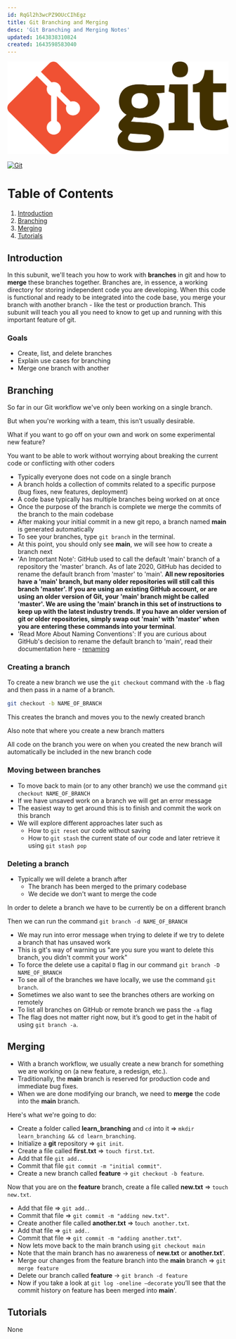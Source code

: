 ```yaml
---
id: RqGl2h3wcPZ9OUcCIhEgz
title: Git Branching and Merging
desc: 'Git Branching and Merging Notes'
updated: 1643838310824
created: 1643598583040
---
```


![git-logo](/assets/images/git-logo.png)

[![Git](https://img.shields.io/badge/Docs-git-%23F05033.svg?style=flat&logo=git&logoColor=white)](https://git-scm.com/docs)

# Table of Contents

1. [Introduction](#introduction)
2. [Branching](#branching)
3. [Merging](#merging)
4. [Tutorials](#tutorials)

## Introduction

In this subunit, we'll teach you how to work with **branches** in git and how to **merge** these branches together. Branches are, in essence, a working directory for storing independent code you are developing. When this code is functional and ready to be integrated into the code base, you merge your branch with another branch - like the test or production branch. This subunit will teach you all you need to know to get up and running with this important feature of git.

### Goals

- Create, list, and delete branches
- Explain use cases for branching
- Merge one branch with another

## Branching

So far in our Git workflow we've only been working on a single branch.

But when you're working with a team, this isn’t usually desirable.

What if you want to go off on your own and work on some experimental new feature?

You want to be able to work without worrying about breaking the current code or conflicting with other coders

- Typically everyone does not code on a single branch
- A branch holds a collection of commits related to a specific purpose (bug fixes, new features, deployment)
- A code base typically has multiple branches being worked on at once
- Once the purpose of the branch is complete we merge the commits of the branch to the main codebase
- After making your initial commit in a new git repo, a branch named **main** is generated automatically
- To see your branches, type `git branch` in the terminal.
- At this point, you should only see **main**, we will see how to create a branch next
- 'An Important Note': GitHub used to call the default 'main' branch of a repository the 'master' branch. As of late 2020, GitHub has decided to rename the default branch from 'master' to 'main'. **All new repositories have a 'main' branch, but many older repositories will still call this branch 'master'. If you are using an existing GitHub account, or are using an older version of Git, your 'main' branch might be called 'master'. We are using the 'main' branch in this set of instructions to keep up with the latest industry trends. If you have an older version of git or older repositories, simply swap out 'main' with 'master' when you are entering these commands into your terminal**.
- 'Read More About Naming Conventions': If you are curious about GitHub's decision to rename the default branch to 'main', read their documentation here - [renaming](https://github.com/github/renaming)

### Creating a branch

To create a new branch we use the `git checkout` command with the `-b` flag and then pass in a name of a branch.

```bash
git checkout -b NAME_OF_BRANCH
```

This creates the branch and moves you to the newly created branch

Also note that where you create a new branch matters

All code on the branch you were on when you created the new branch will automatically be included in the new branch code

### Moving between branches

- To move back to main (or to any other branch) we use the command `git checkout NAME_OF_BRANCH`
- If we have unsaved work on a branch we will get an error message
- The easiest way to get around this is to finish and commit the work on this branch
- We will explore different approaches later such as
  - How to `git reset` our code without saving
  - How to `git stash` the current state of our code and later retrieve it using `git stash pop`

### Deleting a branch

- Typically we will delete a branch after
  - The branch has been merged to the primary codebase
  - We decide we don't want to merge the code

In order to delete a branch we have to be currently be on a different branch

Then we can run the command `git branch -d NAME_OF_BRANCH`

- We may run into error message when trying to delete if we try to delete a branch that has unsaved work
- This is git's way of warning us "are you sure you want to delete this branch, you didn't commit your work"
- To force the delete use a capital `D` flag in our command `git branch -D NAME_OF_BRANCH`
- To see all of the branches we have locally, we use the command `git branch`.
- Sometimes we also want to see the branches others are working on remotely
- To list all branches on GitHub or remote branch we pass the `-a` flag
- The flag does not matter right now, but it’s good to get in the habit of using `git branch -a`.

## Merging

- With a branch workflow, we usually create a new branch for something we are working on (a new feature, a redesign, etc.).
- Traditionally, the **main** branch is reserved for production code and immediate bug fixes.
- When we are done modifying our branch, we need to **merge** the code into the **main** branch.

Here's what we're going to do:

- Create a folder called **learn_branching** and `cd` into it => `mkdir learn_branching && cd learn_branching`.
- Initialize a **git** repository => `git init`.
- Create a file called **first.txt** => `touch first.txt`.
- Add that file `git add.`.
- Commit that file `git commit -m "initial commit"`.
- Create a new branch called **feature** -> `git checkout -b feature`.

Now that you are on the **feature** branch, create a file called **new.txt** => `touch new.txt`.

- Add that file => `git add.`.
- Commit that file => `git commit -m "adding new.txt"`.
- Create another file called **another.txt** => t`ouch another.txt`.
- Add that file => `git add.`.
- Commit that file => `git commit -m "adding another.txt"`.
- Now lets move back to the main branch using `git checkout main`
- Note that the main branch has no awareness of **new.txt** or **another.txt**'.
- Merge our changes from the feature branch into the **main** branch => `git merge feature`
- Delete our branch called **feature** -> `git branch -d feature`
- Now if you take a look at `git log -oneline —decorate` you’ll see that the commit history on feature has been merged into **main**'.

## Tutorials

None
